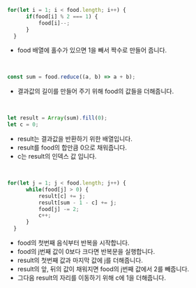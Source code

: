 ```js
for(let i = 1; i < food.length; i++) {
      if(food[i] % 2 === 1) {
          food[i]--;
      }
  }
```

- food 배열에 홀수가 있으면 1을 빼서 짝수로 만들어 줍니다.

<br />

```js
const sum = food.reduce((a, b) => a + b);
```

- 결과값의 길이를 만들어 주기 위해 food의 값들을 더해줍니다.

<br />

```js
let result = Array(sum).fill(0);
let c = 0;
```

- result는 결과값을 반환하기 위한 배열입니다.
- result를 food의 합만큼 0으로 채워줍니다.
- c는 result의 인덱스 값 입니다.

<br />

```js
for(let j = 1; j < food.length; j++) {
      while(food[j] > 0) {
          result[c] += j;
          result[sum - 1 - c] += j;
          food[j] -= 2;
          c++;
      }
  }
```

- food의 첫번째 음식부터 반복을 시작합니다.
- food의 j번째 값이 0보다 크다면 반복문을 실행합니다.
- result의 첫번째 값과 마지막 값에 j를 더해줍니다.
- result의 앞, 뒤의 값이 채워지면 food의 j번째 값에서 2를 빼줍니다.
- 그다음 result의 자리를 이동하기 위해 c에 1을 더해줍니다.